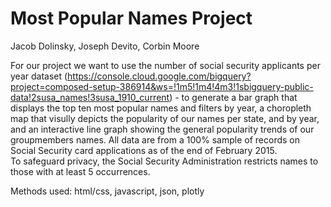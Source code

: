 # Most Popular Names Project
Jacob Dolinsky, Joseph Devito, Corbin Moore

For our project we want to use the number of social security applicants per year dataset (https://console.cloud.google.com/bigquery?project=composed-setup-386914&ws=!1m5!1m4!4m3!1sbigquery-public-data!2susa_names!3susa_1910_current) -  to generate a bar graph that displays the top ten most popular names and filters by year, a choropleth map that visully depicts the popularity of our names per state, and by year, and an interactive line graph showing the general popularity trends of our groupmembers names. 
All data are from a 100% sample of records on Social Security card applications as of the end of February 2015.  
To safeguard privacy, the Social Security Administration restricts names to those with at least 5 occurrences. 

Methods used: html/css, javascript, json, plotly
